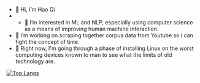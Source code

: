 - 👋 Hi, I’m Hao Qi
- - 🔭 I’m interested in ML and NLP, especially using computer science as a means of improving human machine interaction.
- 👀 I’m working on scraping together corpus data from Youtube so I can fight the concept of time.
- 🌱 Right now, I'm going through a phase of installing Linux on the worst computing devices known to man to see what the limits of old technology are.
<!--- - 💞️ I’m looking to collaborate on ...
- 🧠 My brain is very small and I don't know alot of things that I should know

[![Anurag's GitHub stats](https://github-readme-stats.vercel.app/api?username=Geneku2)](https://github.com/anuraghazra/github-readme-stats)--->
[![Top Langs](https://github-readme-stats.vercel.app/api/top-langs/?username=Geneku2&layout=compact)](https://github.com/anuraghazra/github-readme-stats)

<!---
Geneku2/Geneku2 is a ✨ special ✨ repository because its `README.md` (this file) appears on your GitHub profile.
You can click the Preview link to take a look at your changes.
--->
